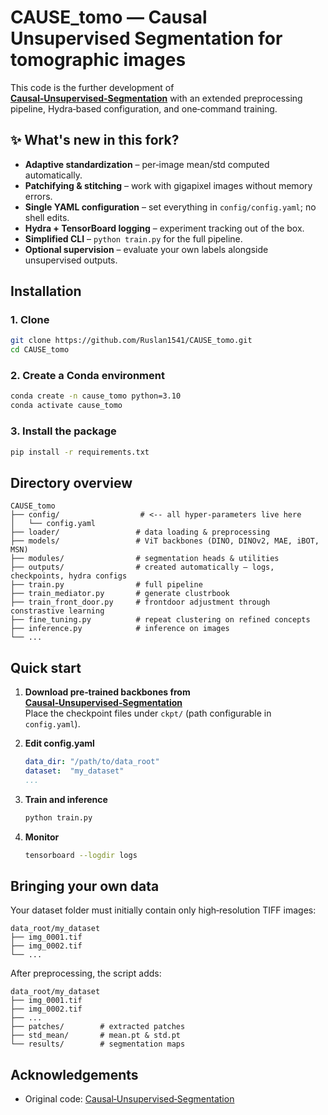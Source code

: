 # CAUSE\_tomo — Causal Unsupervised Segmentation for tomographic images

This code is the further development of [**Causal‑Unsupervised‑Segmentation**](https://github.com/ByungKwanLee/Causal-Unsupervised-Segmentation) with an extended preprocessing pipeline, Hydra‑based configuration, and one‑command training.

## ✨ What's new in this fork?

- **Adaptive standardization** – per‑image mean/std computed automatically.
- **Patchifying & stitching** – work with gigapixel images without memory errors.
- **Single YAML configuration** – set everything in `config/config.yaml`; no shell edits.
- **Hydra + TensorBoard logging** – experiment tracking out of the box.
- **Simplified CLI** – `python train.py` for the full pipeline.
- **Optional supervision** – evaluate your own labels alongside unsupervised outputs.

## Installation

### 1. Clone

```bash
git clone https://github.com/Ruslan1541/CAUSE_tomo.git
cd CAUSE_tomo
```

### 2. Create a Conda environment

```bash
conda create -n cause_tomo python=3.10
conda activate cause_tomo
```

### 3. Install the package

```bash
pip install -r requirements.txt
```
## Directory overview

```
CAUSE_tomo
├── config/                  # <‑‑ all hyper‑parameters live here
│   └── config.yaml
├── loader/                 # data loading & preprocessing
├── models/                 # ViT backbones (DINO, DINOv2, MAE, iBOT, MSN)
├── modules/                # segmentation heads & utilities
├── outputs/                # created automatically – logs, checkpoints, hydra configs
├── train.py                # full pipeline
├── train_mediator.py       # generate clustrbook
├── train_front_door.py     # frontdoor adjustment through constrastive learning
├── fine_tuning.py          # repeat clustering on refined concepts
├── inference.py            # inference on images
└── ...
```

## Quick start

1. **Download pre‑trained backbones from** [**Causal‑Unsupervised‑Segmentation**](https://github.com/ByungKwanLee/Causal-Unsupervised-Segmentation)\
   Place the checkpoint files under `ckpt/` (path configurable in `config.yaml`).

2. **Edit config.yaml**

   ```yaml
   data_dir: "/path/to/data_root"
   dataset:  "my_dataset"
   ...
   ```

3. **Train and inference**

    ```bash
    python train.py
    ```
4. **Monitor**

    ```bash
    tensorboard --logdir logs
    ```

## Bringing your own data

Your dataset folder must initially contain only high‑resolution TIFF images:

```
data_root/my_dataset
├── img_0001.tif
├── img_0002.tif
└── ...
```

After preprocessing, the script adds:

```
data_root/my_dataset
├── img_0001.tif
├── img_0002.tif
├── ...
├── patches/        # extracted patches
├── std_mean/       # mean.pt & std.pt
└── results/        # segmentation maps
```
## Acknowledgements

- Original code: [Causal‑Unsupervised‑Segmentation](https://github.com/ByungKwanLee/Causal-Unsupervised-Segmentation)
